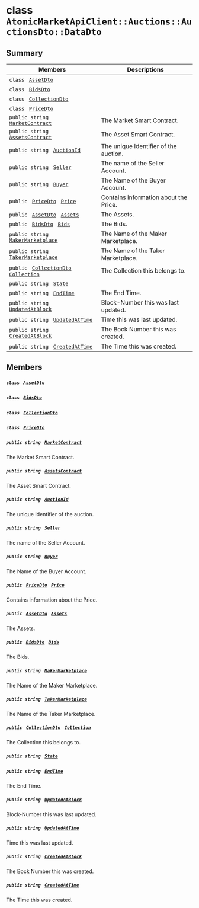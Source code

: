 # class `AtomicMarketApiClient::Auctions::AuctionsDto::DataDto` 

## Summary

 Members                                | Descriptions                                
----------------------------------------|---------------------------------------------
`class ` [`AssetDto`](AtomicMarketApiClient--Auctions--AuctionsDto--DataDto--AssetDto.md)        | 
`class ` [`BidsDto`](AtomicMarketApiClient--Auctions--AuctionsDto--DataDto--BidsDto.md)        | 
`class ` [`CollectionDto`](AtomicMarketApiClient--Auctions--AuctionsDto--DataDto--CollectionDto.md)        | 
`class ` [`PriceDto`](AtomicMarketApiClient--Auctions--AuctionsDto--DataDto--PriceDto.md)        | 
`public string ` [`MarketContract`](#class_atomic_market_api_client_1_1_auctions_1_1_auctions_dto_1_1_data_dto_1a20de5c38363f0c6bf6b151e6ae648f99) | The Market Smart Contract.
`public string ` [`AssetsContract`](#class_atomic_market_api_client_1_1_auctions_1_1_auctions_dto_1_1_data_dto_1a4bccc9f554dbf86212f9cd2fa46d0752) | The Asset Smart Contract.
`public string ` [`AuctionId`](#class_atomic_market_api_client_1_1_auctions_1_1_auctions_dto_1_1_data_dto_1ad7e7317f31fd0202dfdee9acc900ce45) | The unique Identifier of the auction.
`public string ` [`Seller`](#class_atomic_market_api_client_1_1_auctions_1_1_auctions_dto_1_1_data_dto_1aa5502032d18fb2afb35ca3560819275b) | The name of the Seller Account.
`public string ` [`Buyer`](#class_atomic_market_api_client_1_1_auctions_1_1_auctions_dto_1_1_data_dto_1a98a10502a99e30c08ee132cbdc9b1955) | The Name of the Buyer Account.
`public ` [`PriceDto`](AtomicMarketApiClient--Auctions--AuctionsDto--DataDto--PriceDto.md)` ` [`Price`](#class_atomic_market_api_client_1_1_auctions_1_1_auctions_dto_1_1_data_dto_1aad692b76a67e3bf06c311cef195337a8) | Contains information about the Price.
`public ` [`AssetDto`](AtomicMarketApiClient--Auctions--AuctionsDto--DataDto--AssetDto.md)` ` [`Assets`](#class_atomic_market_api_client_1_1_auctions_1_1_auctions_dto_1_1_data_dto_1af4eeb79abe4abf6489007349e93616f9) | The Assets.
`public ` [`BidsDto`](AtomicMarketApiClient--Auctions--AuctionsDto--DataDto--BidsDto.md)` ` [`Bids`](#class_atomic_market_api_client_1_1_auctions_1_1_auctions_dto_1_1_data_dto_1aaa474b01a3471ce874ffd92030b9ee80) | The Bids.
`public string ` [`MakerMarketplace`](#class_atomic_market_api_client_1_1_auctions_1_1_auctions_dto_1_1_data_dto_1ac56762821342790d851bc50b189c6309) | The Name of the Maker Marketplace.
`public string ` [`TakerMarketplace`](#class_atomic_market_api_client_1_1_auctions_1_1_auctions_dto_1_1_data_dto_1a8355908769f0cee72777ce35e7e8b9c0) | The Name of the Taker Marketplace.
`public ` [`CollectionDto`](AtomicMarketApiClient--Auctions--AuctionsDto--DataDto--CollectionDto.md)` ` [`Collection`](#class_atomic_market_api_client_1_1_auctions_1_1_auctions_dto_1_1_data_dto_1ac6d9b0c1cef1d8ad020fa9b6fc1c3319) | The Collection this belongs to.
`public string ` [`State`](#class_atomic_market_api_client_1_1_auctions_1_1_auctions_dto_1_1_data_dto_1a522e965bbae5a9446d697aa3c704331d) | 
`public string ` [`EndTime`](#class_atomic_market_api_client_1_1_auctions_1_1_auctions_dto_1_1_data_dto_1acf19e0bd28f16eae4fad0a2e6586d8a4) | The End Time.
`public string ` [`UpdatedAtBlock`](#class_atomic_market_api_client_1_1_auctions_1_1_auctions_dto_1_1_data_dto_1a6bb57b5afa05403c9d9c39296178c9ef) | Block-Number this was last updated.
`public string ` [`UpdatedAtTime`](#class_atomic_market_api_client_1_1_auctions_1_1_auctions_dto_1_1_data_dto_1a72262f869452135882a475b6636de902) | Time this was last updated.
`public string ` [`CreatedAtBlock`](#class_atomic_market_api_client_1_1_auctions_1_1_auctions_dto_1_1_data_dto_1a022adc431e5845376e250208a999e12d) | The Bock Number this was created.
`public string ` [`CreatedAtTime`](#class_atomic_market_api_client_1_1_auctions_1_1_auctions_dto_1_1_data_dto_1a4cb9b4aaa1372df6dc2bb7d8f4916403) | The Time this was created.

## Members

##### `class ` [`AssetDto`](AtomicMarketApiClient--Auctions--AuctionsDto--DataDto--AssetDto.md) 

##### `class ` [`BidsDto`](AtomicMarketApiClient--Auctions--AuctionsDto--DataDto--BidsDto.md) 

##### `class ` [`CollectionDto`](AtomicMarketApiClient--Auctions--AuctionsDto--DataDto--CollectionDto.md) 

##### `class ` [`PriceDto`](AtomicMarketApiClient--Auctions--AuctionsDto--DataDto--PriceDto.md) 

##### `public string ` [`MarketContract`](#class_atomic_market_api_client_1_1_auctions_1_1_auctions_dto_1_1_data_dto_1a20de5c38363f0c6bf6b151e6ae648f99) 

The Market Smart Contract.

##### `public string ` [`AssetsContract`](#class_atomic_market_api_client_1_1_auctions_1_1_auctions_dto_1_1_data_dto_1a4bccc9f554dbf86212f9cd2fa46d0752) 

The Asset Smart Contract.

##### `public string ` [`AuctionId`](#class_atomic_market_api_client_1_1_auctions_1_1_auctions_dto_1_1_data_dto_1ad7e7317f31fd0202dfdee9acc900ce45) 

The unique Identifier of the auction.

##### `public string ` [`Seller`](#class_atomic_market_api_client_1_1_auctions_1_1_auctions_dto_1_1_data_dto_1aa5502032d18fb2afb35ca3560819275b) 

The name of the Seller Account.

##### `public string ` [`Buyer`](#class_atomic_market_api_client_1_1_auctions_1_1_auctions_dto_1_1_data_dto_1a98a10502a99e30c08ee132cbdc9b1955) 

The Name of the Buyer Account.

##### `public ` [`PriceDto`](AtomicMarketApiClient--Auctions--AuctionsDto--DataDto--PriceDto.md)` ` [`Price`](#class_atomic_market_api_client_1_1_auctions_1_1_auctions_dto_1_1_data_dto_1aad692b76a67e3bf06c311cef195337a8) 

Contains information about the Price.

##### `public ` [`AssetDto`](AtomicMarketApiClient--Auctions--AuctionsDto--DataDto--AssetDto.md)` ` [`Assets`](#class_atomic_market_api_client_1_1_auctions_1_1_auctions_dto_1_1_data_dto_1af4eeb79abe4abf6489007349e93616f9) 

The Assets.

##### `public ` [`BidsDto`](AtomicMarketApiClient--Auctions--AuctionsDto--DataDto--BidsDto.md)` ` [`Bids`](#class_atomic_market_api_client_1_1_auctions_1_1_auctions_dto_1_1_data_dto_1aaa474b01a3471ce874ffd92030b9ee80) 

The Bids.

##### `public string ` [`MakerMarketplace`](#class_atomic_market_api_client_1_1_auctions_1_1_auctions_dto_1_1_data_dto_1ac56762821342790d851bc50b189c6309) 

The Name of the Maker Marketplace.

##### `public string ` [`TakerMarketplace`](#class_atomic_market_api_client_1_1_auctions_1_1_auctions_dto_1_1_data_dto_1a8355908769f0cee72777ce35e7e8b9c0) 

The Name of the Taker Marketplace.

##### `public ` [`CollectionDto`](AtomicMarketApiClient--Auctions--AuctionsDto--DataDto--CollectionDto.md)` ` [`Collection`](#class_atomic_market_api_client_1_1_auctions_1_1_auctions_dto_1_1_data_dto_1ac6d9b0c1cef1d8ad020fa9b6fc1c3319) 

The Collection this belongs to.

##### `public string ` [`State`](#class_atomic_market_api_client_1_1_auctions_1_1_auctions_dto_1_1_data_dto_1a522e965bbae5a9446d697aa3c704331d) 

##### `public string ` [`EndTime`](#class_atomic_market_api_client_1_1_auctions_1_1_auctions_dto_1_1_data_dto_1acf19e0bd28f16eae4fad0a2e6586d8a4) 

The End Time.

##### `public string ` [`UpdatedAtBlock`](#class_atomic_market_api_client_1_1_auctions_1_1_auctions_dto_1_1_data_dto_1a6bb57b5afa05403c9d9c39296178c9ef) 

Block-Number this was last updated.

##### `public string ` [`UpdatedAtTime`](#class_atomic_market_api_client_1_1_auctions_1_1_auctions_dto_1_1_data_dto_1a72262f869452135882a475b6636de902) 

Time this was last updated.

##### `public string ` [`CreatedAtBlock`](#class_atomic_market_api_client_1_1_auctions_1_1_auctions_dto_1_1_data_dto_1a022adc431e5845376e250208a999e12d) 

The Bock Number this was created.

##### `public string ` [`CreatedAtTime`](#class_atomic_market_api_client_1_1_auctions_1_1_auctions_dto_1_1_data_dto_1a4cb9b4aaa1372df6dc2bb7d8f4916403) 

The Time this was created.

